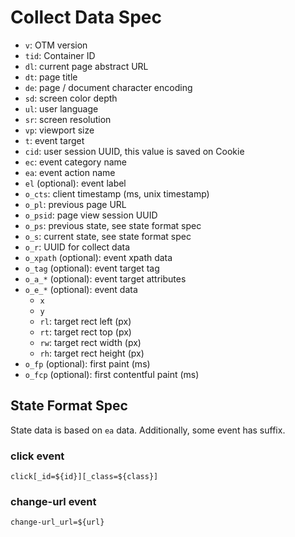# Collect Data Spec

- `v`: OTM version
- `tid`: Container ID
- `dl`: current page abstract URL
- `dt`: page title
- `de`: page / document character encoding
- `sd`: screen color depth
- `ul`: user language
- `sr`: screen resolution
- `vp`: viewport size
- `t`: event target
- `cid`: user session UUID, this value is saved on Cookie
- `ec`: event category name
- `ea`: event action name
- `el` (optional): event label
- `o_cts`: client timestamp (ms, unix timestamp)
- `o_pl`: previous page URL
- `o_psid`: page view session UUID
- `o_ps`: previous state, see state format spec
- `o_s`: current state, see state format spec
- `o_r`: UUID for collect data
- `o_xpath` (optional): event xpath data
- `o_tag` (optional): event target tag
- `o_a_*` (optional): event target attributes
- `o_e_*` (optional): event data
  - `x`
  - `y`
  - `rl`: target rect left (px)
  - `rt`: target rect top (px)
  - `rw`: target rect width (px)
  - `rh`: target rect height (px)
- `o_fp` (optional): first paint (ms)
- `o_fcp` (optional): first contentful paint (ms)

## State Format Spec

State data is based on `ea` data. Additionally, some event has suffix.

### click event

`click[_id=${id}][_class=${class}]`

### change-url event

`change-url_url=${url}`

